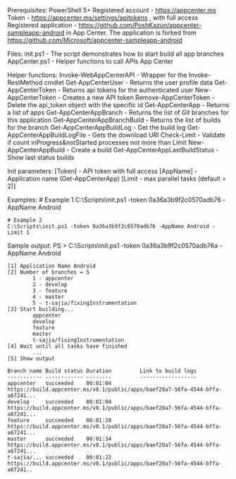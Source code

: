 Prerequisites:
	PowerShell 5+
	Registered account - https://appcenter.ms
	Token - https://appcenter.ms/settings/apitokens , with full access
	Registered application - https://github.com/PoshKazun/appcenter-sampleapp-android in App Center. The application is forked from https://github.com/Microsoft/appcenter-sampleapp-android

Files:
	init.ps1 - The script demonstrates how to start build all app branches
	AppCenter.ps1 - Helper functions to call APIs App Center
	
Helper functions:
	Invoke-WebAppCenterAPI - Wrapper for the Invoke-RestMethod cmdlet
	Get-AppCenterUser - Returns the user profile data
	Get-AppCenterToken - Returns api tokens for the authenticated user 
	New-AppCenterToken - Creates a new API token
	Remove-AppCenterToken - Delete the api_token object with the specific id
	Get-AppCenterApp - Returns a list of apps
	Get-AppCenterAppBranch - Returns the list of Git branches for this application
	Get-AppCenterAppBranchBuild - Returns the list of builds for the branch
	Get-AppCenterAppBuildLog - Get the build log
	Get-AppCenterAppBuildLogFile - Gets the download URI
	Check-Limit - Validate if count inProgress&notStarted processes not more than Limit
	New-AppCenterAppBuild - Create a build
	Get-AppCenterAppLastBuildStatus - Show last status builds

Init parameters:
	[Token]   - API token with full access
	[AppName] - Application name (Get-AppCenterApp)
	[Limit    - max parallel tasks (default = 2)]
	
Examples:
	# Example 1
	C:\Scripts\init.ps1 -token 0a36a3b9f2c0570adb76 -AppName Android
	
	# Example 2
	C:\Scripts\init.ps1 -token 0a36a3b9f2c0570adb76 -AppName Android -Limit 1
	
Sample output:
	PS > C:\Scripts\init.ps1 -token 0a36a3b9f2c0570adb76a -AppName Android
	
	[1] Application Name Android
	[2] Number of branches = 5
			1 - appcenter
			2 - develop
			3 - feature
			4 - master
			5 - t-sajia/fixingInstrumentation
	[3] Start building...
			appcenter
			develop
			feature
			master
			t-sajia/fixingInstrumentation
	[4] Wait until all tasks have finished
			...
	[5] Show output

	Branch name Build status Duration         Link to build logs
	----------- ------------ --------         ------------------
	appcenter   succeeded    00:01:04		  https://build.appcenter.ms/v0.1/public/apps/baef20a7-56fa-4544-bffa-a67241...
	develop     succeeded    00:01:04		  https://build.appcenter.ms/v0.1/public/apps/baef20a7-56fa-4544-bffa-a67241...
	feature     succeeded    00:01:28   	  https://build.appcenter.ms/v0.1/public/apps/baef20a7-56fa-4544-bffa-a67241...
	master      succeeded    00:01:34	      https://build.appcenter.ms/v0.1/public/apps/baef20a7-56fa-4544-bffa-a67241...
	t-sajia/... succeeded    00:01:22         https://build.appcenter.ms/v0.1/public/apps/baef20a7-56fa-4544-bffa-a67241..

	

	